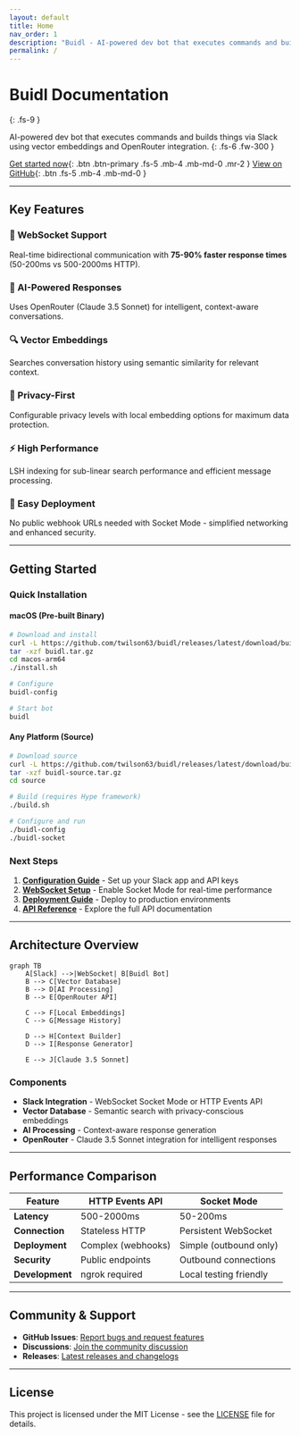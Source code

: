 ```yaml
---
layout: default
title: Home
nav_order: 1
description: "Buidl - AI-powered dev bot that executes commands and builds things via Slack"
permalink: /
---
```


# Buidl Documentation
{: .fs-9 }

AI-powered dev bot that executes commands and builds things via Slack using vector embeddings and OpenRouter integration.
{: .fs-6 .fw-300 }

[Get started now](#getting-started){: .btn .btn-primary .fs-5 .mb-4 .mb-md-0 .mr-2 }
[View on GitHub](https://github.com/twilson63/buidl){: .btn .fs-5 .mb-4 .mb-md-0 }

---

## Key Features

### 🚀 WebSocket Support
Real-time bidirectional communication with **75-90% faster response times** (50-200ms vs 500-2000ms HTTP).

### 🧠 AI-Powered Responses  
Uses OpenRouter (Claude 3.5 Sonnet) for intelligent, context-aware conversations.

### 🔍 Vector Embeddings
Searches conversation history using semantic similarity for relevant context.

### 🔐 Privacy-First
Configurable privacy levels with local embedding options for maximum data protection.

### ⚡ High Performance
LSH indexing for sub-linear search performance and efficient message processing.

### 🔧 Easy Deployment
No public webhook URLs needed with Socket Mode - simplified networking and enhanced security.

---

## Getting Started

### Quick Installation

#### macOS (Pre-built Binary)
```bash
# Download and install
curl -L https://github.com/twilson63/buidl/releases/latest/download/buidl-v1.1.0-macos-arm64.tar.gz -o buidl.tar.gz
tar -xzf buidl.tar.gz
cd macos-arm64
./install.sh

# Configure
buidl-config

# Start bot
buidl
```

#### Any Platform (Source)
```bash
# Download source
curl -L https://github.com/twilson63/buidl/releases/latest/download/buidl-v1.1.0-source.tar.gz -o buidl-source.tar.gz
tar -xzf buidl-source.tar.gz
cd source

# Build (requires Hype framework)
./build.sh

# Configure and run
./buidl-config
./buidl-socket
```

### Next Steps

1. **[Configuration Guide](guides/configuration/)** - Set up your Slack app and API keys
2. **[WebSocket Setup](guides/websocket-setup/)** - Enable Socket Mode for real-time performance  
3. **[Deployment Guide](guides/deployment/)** - Deploy to production environments
4. **[API Reference](api/)** - Explore the full API documentation

---

## Architecture Overview

```mermaid
graph TB
    A[Slack] -->|WebSocket| B[Buidl Bot]
    B --> C[Vector Database]
    B --> D[AI Processing]
    B --> E[OpenRouter API]
    
    C --> F[Local Embeddings]
    C --> G[Message History]
    
    D --> H[Context Builder]
    D --> I[Response Generator]
    
    E --> J[Claude 3.5 Sonnet]
```

### Components

- **Slack Integration** - WebSocket Socket Mode or HTTP Events API
- **Vector Database** - Semantic search with privacy-conscious embeddings  
- **AI Processing** - Context-aware response generation
- **OpenRouter** - Claude 3.5 Sonnet integration for intelligent responses

---

## Performance Comparison

| Feature | HTTP Events API | Socket Mode |
|---------|----------------|-------------|
| **Latency** | 500-2000ms | 50-200ms |
| **Connection** | Stateless HTTP | Persistent WebSocket |
| **Deployment** | Complex (webhooks) | Simple (outbound only) |
| **Security** | Public endpoints | Outbound connections |
| **Development** | ngrok required | Local testing friendly |

---

## Community & Support

- **GitHub Issues**: [Report bugs and request features](https://github.com/twilson63/buidl/issues)
- **Discussions**: [Join the community discussion](https://github.com/twilson63/buidl/discussions)
- **Releases**: [Latest releases and changelogs](https://github.com/twilson63/buidl/releases)

---

## License

This project is licensed under the MIT License - see the [LICENSE](https://github.com/twilson63/buidl/blob/main/LICENSE) file for details.